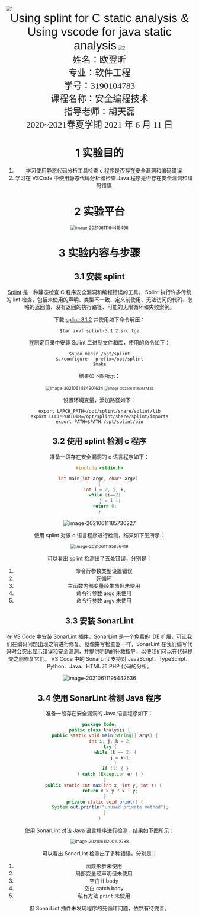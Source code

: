 



<img src="picture/1.png" alt="1" style="zoom:80%;" />



<center><font face="Arial" size="6">Using splint for C static analysis & Using vscode for java static analysis</font>



<img src="picture/2.png" alt="2" style="zoom:80%;" />



<center>
    <font face="楷体" size="5">姓名：欧翌昕</font>
</center>

<center>
    <font face="楷体" size="5">专业：软件工程</font>
</center>
<center>
    <font face="楷体" size="5">学号：3190104783</font>
</center>

<center>
    <font face="楷体" size="5">课程名称：安全编程技术</font>
</center>
<center>
    <font face="楷体" size="5">指导老师：胡天磊</font>
</center>


<center>
    </font><font face="黑体" size="5">2020~2021春夏学期 2021 年 6 月 11 日</font>
</center>



# 1 实验目的

1. 学习使用静态代码分析工具检查 c 程序是否存在安全漏洞和编码错误
2. 学习在 VSCode 中使用静态代码分析器检查 Java 程序是否存在安全漏洞和编码错误

# 2 实验平台

<img src="picture/image-20210611164415496.png" alt="image-20210611164415496" style="zoom:80%;" />

# 3 实验内容与步骤

## 3.1 安装 splint

[Splint](http://splint.org/) 是一种静态检查 C 程序安全漏洞和编程错误的工具。 Splint 执行许多传统的 lint 检查，包括未使用的声明、类型不一致、定义前使用、无法访问的代码、忽略的返回值、没有返回的执行路径、可能的无限循环和失败案例。

下载 [splint-3.1.2](http://www.splint.org/downloads/splint-3.1.2.src.tgz) 并使用如下命令解压：

```shell
$tar zxvf splint-3.1.2.src.tgz
```

在制定目录中安装 Splint 二进制文件和库，使用的命令如下：

```shell
$sudo mkdir /opt/splint
$./configure --prefix=/opt/splint
$make
```

结果如下图所示：

<img src="picture/image-20210611184901634.png" alt="image-20210611184901634" style="zoom:80%;" />

<img src="picture/image-20210611184947436.png" alt="image-20210611184947436" style="zoom: 67%;" />

设置环境变量，添加路径如下：

```shell
export LARCH_PATH=/opt/splint/share/splint/lib
export LCLIMPORTDIR=/opt/splint/share/splint/imports
export PATH=$PATH:/opt/splint/bin
```

## 3.2 使用 splint 检测 c 程序

准备一段存在安全漏洞的 c 语言程序如下：

```c
#include <stdio.h>

int main(int argc, char* argv) 
{
    int i = 2, j, k;
	while (i==2)
		j = i-1;
	return 0;
}
```

![image-20210611185730227](picture/image-20210611185730227.png)

使用 splint 对该 c 语言程序进行检测，结果如下图所示：

<img src="picture/image-20210611185856419.png" alt="image-20210611185856419" style="zoom:80%;" />

可以看出 splint 检测出了五处错误，分别是：

1. 命令行参数类型设置错误
2. 死循环
3. 主函数内部变量经生命但未使用
4. 命令行参数 argc 未使用
5. 命令行参数 argv 未使用

## 3.3 安装 SonarLint

在 VS Code 中安装 [SonarLint](https://www.sonarlint.org/vscode) 插件，SonarLint 是一个免费的 IDE 扩展，可让我们在编码问题出现之前进行修复。就像拼写检查器一样，SonarLint 在我们编写代码时会突出显示错误和安全漏洞，并提供明确的补救指导，以便我们可以在代码提交之前修复它们。 VS Code 中的 SonarLint 支持对 JavaScript、TypeScript、Python、Java、HTML 和 PHP 代码的分析。

![image-20210611195442636](picture/image-20210611195442636.png)

## 3.4 使用 SonarLint 检测 Java 程序

准备一段存在安全漏洞的 Java 语言程序如下：

```java
package Code;
public class Analysis {
    public static void main(String[] args) {
        int i, j, k = 2;
        try {
            while (k == 2) {
                j = k-1;
            }
            if (1) { }
        } catch (Exception e) { }
    }
    public static int max(int x, int y, int z) { 
        return x > y ? x : y;
    }
    private static void print() {
        System.out.println("unused private method");
    }
}
```

使用 SonarLint 对该 Java 语言程序进行检测，结果如下图所示：

<img src="picture/image-20210611200102788.png" alt="image-20210611200102788" style="zoom:80%;" />

可以看出 SonarLint 检测出了多种错误，分别是：

1. 函数形参未使用
2. 局部变量经声明但未使用
3. 空白 if body
4. 空白 catch body
5. 私有方法 `print` 未使用

但 SonarLint 插件未发现程序的死循环问题，依然有待完善。
